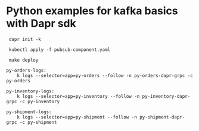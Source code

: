 
# Python examples for kafka basics with Dapr sdk


``` 
 dapr init -k
```

```
 kubectl apply -f pubsub-component.yaml
```

```
 make deploy
```
```
py-orders-logs:
 	k logs --selector=app=py-orders --follow -n py-orders-dapr-grpc -c py-orders

py-inventory-logs:
 	k logs --selector=app=py-inventory --follow -n py-inventory-dapr-grpc -c py-inventory

py-shipment-logs:
 	k logs --selector=app=py-shipment --follow -n py-shipment-dapr-grpc -c py-shipment
```